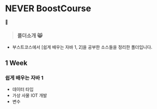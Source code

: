# NEVER BoostCourse
:adult: 
> ### 폴더소개 :smile_cat: 
- 부스트코스에서 [쉽게 배우는 자바 1, 2]을 공부한 소스들을 정리한 폴더입니다.

## 1 Week
### 쉽게 배우는 자바 1
- 데이터 타입
- 가상 사물 IOT 개발
- 변수
